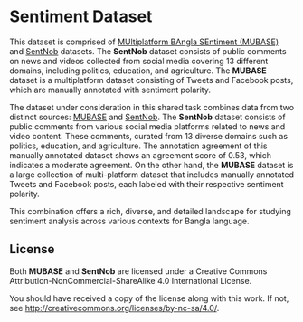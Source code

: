 # Sentiment Dataset
This dataset is comprised of [MUltiplatform BAngla SEntiment (MUBASE)](https://arxiv.org/pdf/2308.10783.pdf) and [SentNob](https://aclanthology.org/2021.findings-emnlp.278) datasets. The **SentNob** dataset consists of public comments on news and videos collected from social media covering 13 different domains, including politics, education, and agriculture. The **MUBASE** dataset is a multiplatform dataset consisting of Tweets and Facebook posts, which are manually annotated with sentiment polarity.

The dataset under consideration in this shared task combines data from two distinct sources: [MUBASE](https://arxiv.org/pdf/2308.10783.pdf) and [SentNob](https://aclanthology.org/2021.findings-emnlp.278). The **SentNob** dataset consists of public comments from various social media platforms related to news and video content. These comments, curated from 13 diverse domains such as politics, education, and agriculture. The annotation agreement of this manually annotated dataset shows an agreement score of 0.53, which indicates a moderate agreement.
On the other hand, the **MUBASE** dataset is a large collection of multi-platform dataset that includes manually annotated Tweets and Facebook posts, each labeled with their respective sentiment polarity.

This combination offers a rich, diverse, and detailed landscape for studying sentiment analysis across various contexts for Bangla language.


## License
<!-- <WORK> (c) by <AUTHOR(S)> -->

Both **MUBASE** and **SentNob** are licensed under a
Creative Commons Attribution-NonCommercial-ShareAlike 4.0 International License.

You should have received a copy of the license along with this
work. If not, see <http://creativecommons.org/licenses/by-nc-sa/4.0/>.
